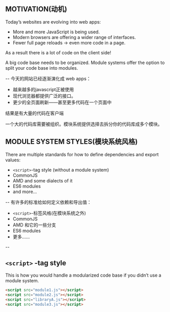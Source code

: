 MOTIVATION(动机)
--
Today’s websites are evolving into web apps:
+ More and more JavaScript is being used.
+ Modern browsers are offering a wider range of interfaces.
+ Fewer full page reloads → even more code in a page.

As a result there is a lot of code on the client side!

A big code base needs to be organized. Module systems offer the option to split your code base into modules.

--
今天的网站已经逐渐演化成 web apps：
+ 越来越多的javascript正被使用
+ 现代浏览器都提供广泛的接口。
+ 更少的全页面刷新——甚至更多代码在一个页面中

结果是有大量的代码在客户端

一个大的代码库需要被组织。模块系统提供选择去拆分你的代码库成多个模块。

MODULE SYSTEM STYLES(模块系统风格)
--
There are multiple standards for how to define dependencies and export values:
+ `<script>`-tag style (without a module system)
+ CommonJS
+ AMD and some dialects of it
+ ES6 modules
+ and more…

--
有许多的标准给如何定义依赖和导出值：
+ `<script>`-标签风格(在模块系统之外)
+ CommonJS
+ AMD 和它的一些分支
+ ES6 modules
+ 更多……

--
## `<script>` -tag style

This is how you would handle a modularized code base if you didn’t use a module system.

```html
<script src="module1.js"></script>
<script src="module2.js"></script>
<script src="libraryA.js"></script>
<script src="module3.js"></script>
```

